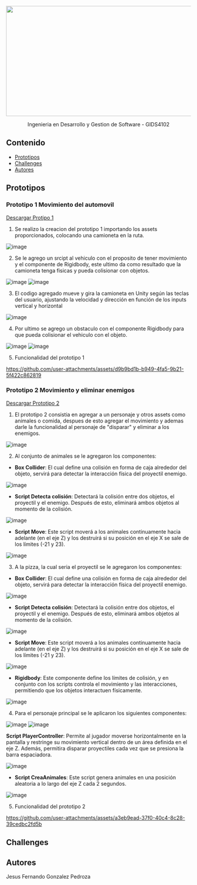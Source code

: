 <p align="center">
    <img src="https://user-images.githubusercontent.com/8560750/195950148-0c0df38e-5f96-45ae-87c3-6922738c612d.jpg" alt="Logo" width=1200 height=300>

  <p align="center">
    Ingenieria en Desarrollo y Gestion de Software - GIDS4102
    <br>
  </p>
</p>


## Contenido

- [Prototipos](#prototipos)
- [Challenges](#challenges)
- [Autores](#autores)


## Prototipos

### Prototipo 1 Movimiento del automovil
[Descargar Protipo 1](https://github.com/FernandoG-CreacionDeVideojuegosGIDS4102/ActividadesFundamentos/raw/main/Protipo%201.unitypackage)


1. Se realizo la creacion del prototipo 1 importando los assets proporcionados, colocando una camioneta en la ruta.

![image](https://github.com/user-attachments/assets/0989106a-5942-4d12-b88b-f300a91b9f96)

2. Se le agrego un srcipt al vehiculo con el proposito de tener movimiento y el componente de Rigidbody, este ultimo da como resultado que la camioneta tenga fisicas y pueda colisionar con objetos.

![image](https://github.com/user-attachments/assets/3ec5b7a5-fe34-4b73-88a3-a48cd0bd9e11)
![image](https://github.com/user-attachments/assets/e3ad6898-08a4-436f-ad56-eb93ecf07b28)

3. El codigo agregado mueve y gira la camioneta en Unity según las teclas del usuario, ajustando la velocidad y dirección en función de los inputs vertical y horizontal

![image](https://github.com/user-attachments/assets/d12a2d50-ece2-4d3e-a36c-e4207b787c6f)

4. Por ultimo se agrego un obstaculo con el componente Rigidbody para que pueda colisionar el vehiculo con el objeto.

![image](https://github.com/user-attachments/assets/ebd43b1f-04ae-45f4-9c4e-8c101dfbefc4)
![image](https://github.com/user-attachments/assets/84f6c9cc-5fbb-4db3-b2cd-7c491b0ed3bc)

5. Funcionalidad del prototipo 1
 
https://github.com/user-attachments/assets/d9b9bd1b-b949-4fa5-9b21-5f422c862819

### Prototipo 2 Movimiento y eliminar enemigos

[Descargar Prototipo 2](https://github.com/FernandoG-CreacionDeVideojuegosGIDS4102/ActividadesFundamentos/raw/main/Prototipo%202.unitypackage)

1. El prototipo 2 consistia en agregar a un personaje y otros assets como animales o comida, despues de esto agregar el movimiento y ademas darle la funcionalidad al personaje de "disparar" y eliminar a los enemigos.

![image](https://github.com/user-attachments/assets/c34905a9-f9d3-4614-a15b-b5a06db01a97)

2. Al conjunto de animales se le agregaron los componentes:

  - **Box Collider**: El cual define una colisión en forma de caja alrededor del objeto, servirá para detectar la interacción física del proyectil enemigo.

![image](https://github.com/user-attachments/assets/a1facb30-5a98-4ee9-98fa-7e481115228b)

- **Script Detecta colisión**: Detectará la colisión entre dos objetos, el proyectil y el enemigo. Después de esto, eliminará ambos objetos al momento de la colisión.

![image](https://github.com/user-attachments/assets/192a8f5d-f201-4eef-9c6b-6bd3636c1e70)

- **Script Move**: Este script moverá a los animales continuamente hacia adelante (en el eje Z) y los destruirá si su posición en el eje X se sale de los límites (-21 y 23).

![image](https://github.com/user-attachments/assets/c9e5104a-cb06-4984-a2c2-b992fb6fa1a3)

3. A la pizza, la cual seria el proyectil se le agregaron los componentes:

- **Box Collider**: El cual define una colisión en forma de caja alrededor del objeto, servirá para detectar la interacción física del proyectil enemigo.

![image](https://github.com/user-attachments/assets/a1facb30-5a98-4ee9-98fa-7e481115228b)

- **Script Detecta colisión**: Detectará la colisión entre dos objetos, el proyectil y el enemigo. Después de esto, eliminará ambos objetos al momento de la colisión.

![image](https://github.com/user-attachments/assets/192a8f5d-f201-4eef-9c6b-6bd3636c1e70)

- **Script Move**: Este script moverá a los animales continuamente hacia adelante (en el eje Z) y los destruirá si su posición en el eje X se sale de los límites (-21 y 23).

![image](https://github.com/user-attachments/assets/c9e5104a-cb06-4984-a2c2-b992fb6fa1a3)

- **Rigidbody**: Este componente define los límites de colisión, y en conjunto con los scripts controla el movimiento y las interacciones, permitiendo que los objetos interactuen físicamente.

![image](https://github.com/user-attachments/assets/04d5c839-0913-4498-8c0e-28a5707b5256)

4. Para el personaje principal se le aplicaron los siguientes componentes:

![image](https://github.com/user-attachments/assets/afde2704-a45f-4b9b-905e-7947bd96c97a)
![image](https://github.com/user-attachments/assets/40228040-a280-494a-bb91-2112f30f3475)

**Script PlayerController**: Permite al jugador moverse horizontalmente en la pantalla y restringe su movimiento vertical dentro de un área definida en el eje Z. Además, permitira disparar proyectiles cada vez que se presiona la barra espaciadora.

![image](https://github.com/user-attachments/assets/f9ce93b4-65f3-4e19-bc40-fbcf98884f16)

- **Script CreaAnimales**: Este script genera animales en una posición aleatoria a lo largo del eje Z cada 2 segundos.

![image](https://github.com/user-attachments/assets/d6ce62fa-e61f-4d29-bc4d-0dcb7ae5e5eb)

5. Funcionalidad del prototipo 2

https://github.com/user-attachments/assets/a3eb9ead-37f0-40c4-8c28-39cedbc2fd5b

## Challenges

## Autores
Jesus Fernando Gonzalez Pedroza
